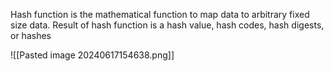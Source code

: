 Hash function is the mathematical function to map data to arbitrary fixed size data.
Result of hash function is a hash value, hash codes, hash digests, or hashes

![[Pasted image 20240617154638.png]]